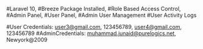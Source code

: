 #Laravel 10, #Breeze Package Installed, #Role Based Access Control, #Admin Panel, #User Panel, #Admin User Management #User Activity Logs

#User Credentials: user3@gmail.com, 123456789, user4@gmail.com, 123456789 #AdminCredentials: muhammad.junaid@purelogics.net, Newyork@2009
